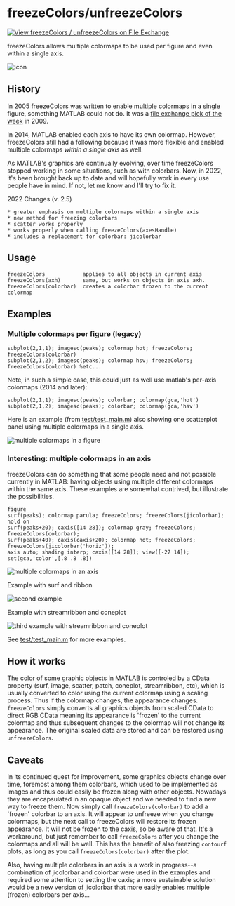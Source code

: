 # freezeColors/unfreezeColors

[![View freezeColors / unfreezeColors on File Exchange](https://www.mathworks.com/matlabcentral/images/matlab-file-exchange.svg)](https://www.mathworks.com/matlabcentral/fileexchange/7943-freezecolors-unfreezecolors)

freezeColors allows multiple colormaps to be used per figure and even within a single axis.

![icon](demo/html/freezeColors_pub_icon.png)

## History

In 2005 freezeColors was written to enable multiple colormaps in a single figure, something MATLAB could not do. 
It was a [file exchange pick of the week](https://blogs.mathworks.com/pick/2009/07/24/using-multiple-colormaps-in-a-single-figure/) in 2009.

In 2014, MATLAB enabled each axis to have its own colormap. However, freezeColors still had a following
because it was more flexible and enabled multiple colormaps _within a single axis_ as well. 

As MATLAB's graphics are continually evolving, over time freezeColors stopped working in some situations, such as with colorbars.
Now, in 2022, it's been brought back up to date and will hopefully work in every use people have in mind. If not,
let me know and I'll try to fix it.

2022 Changes (v. 2.5)

    * greater emphasis on multiple colormaps within a single axis
    * new method for freezing colorbars
    * scatter works properly
    * works properly when calling freezeColors(axesHandle)
    * includes a replacement for colorbar: jicolorbar


## Usage

    freezeColors            applies to all objects in current axis
    freezeColors(axh)       same, but works on objects in axis axh.
    freezeColors(colorbar)  creates a colorbar frozen to the current colormap

## Examples

### Multiple colormaps per figure (legacy)

    subplot(2,1,1); imagesc(peaks); colormap hot; freezeColors; freezeColors(colorbar)
    subplot(2,1,2); imagesc(peaks); colormap hsv; freezeColors; freezeColors(colorbar) %etc...

Note, in such a simple case, this could just as well use matlab's per-axis colormaps (2014 and later):

	subplot(2,1,1); imagesc(peaks); colorbar; colormap(gca,'hot')
	subplot(2,1,2); imagesc(peaks); colorbar; colormap(gca,'hsv')

Here is an example (from [test/test_main.m](https://github.com/jiversen/freezeColors/blob/master/test/test_main.m)) also 
showing one scatterplot panel using multiple colormaps in a single axis.

![multiple colormaps in a figure](demo/html/freezeColors_pub_04.png)

### Interesting: multiple colormaps in an axis

freezeColors can do something that some people need and not possible currently in MATLAB: having objects using multiple 
different colormaps within the same axis. These examples are somewhat contrived, but illustrate the possibilities.

    figure
	surf(peaks); colormap parula; freezeColors; freezeColors(jicolorbar); hold on
	surf(peaks+20); caxis([14 28]); colormap gray; freezeColors; freezeColors(colorbar);
	surf(peaks+40); caxis(caxis+20); colormap hot; freezeColors; freezeColors(jicolorbar('horiz'));
	axis auto; shading interp; caxis([14 28]); view([-27 14]); set(gca,'color',[.8 .8 .8])

![multiple colormaps in an axis](demo/html/freezeColors_pub_03.png)

Example with surf and ribbon

![second example](demo/html/freezeColors_pub_05.png)

Example with streamribbon and coneplot

![third example with streamribbon and coneplot](demo/html/freezeColors_pub_06.png)


See [test/test_main.m](https://github.com/jiversen/freezeColors/blob/master/test/test_main.m) for more examples.

## How it works

The color of some graphic objects in MATLAB is controled by a CData property (surf, image, scatter, patch, coneplot, streamribbon, etc), which is usually converted to color using
the current colormap using a scaling process. Thus if the colormap changes, the appearance changes. `freezeColors` simply converts
all graphics objects from scaled CData to direct RGB CData meaning its appearance is 'frozen' to the current colormap and thus
subsequent changes to the colormap will not change its appearance. The original scaled data are stored and can be restored using `unfreezeColors`.

## Caveats

In its continued quest for improvement, some graphics objects change over time, foremost among them colorbars, which used to be
implemented as images and thus could easily be frozen along with other objects. Nowadays they are encapsulated in an opaque object and
we needed to find a new way to freeze them. Now simply call `freezeColors(colorbar)`
to add a 'frozen' colorbar to an axis. It will appear to unfreeze when you change colormaps, but the next call to freezeColors will
restore its frozen appearance. It will not be frozen to the caxis, so be aware of that. 
It's a workaround, but just remember to call `freezeColors` after you change the colormaps and
all will be well. This has the benefit of also freezing `contourf` plots, as long as you call `freezeColors(colorbar)` after the plot.

Also, having multiple colorbars in an axis is a work in progress--a combination of jicolorbar and colorbar were used in the examples
and required some attention to setting the caxis; a more sustainable solution would be a new version of jicolorbar that 
more easily enables multiple (frozen) colorbars per axis...
